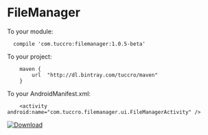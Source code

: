 # FileManager

To your module:

      compile 'com.tuccro:filemanager:1.0.5-beta'

To your project:

        maven {
            url  "http://dl.bintray.com/tuccro/maven"
        }

To your AndroidManifest.xml:

        <activity android:name="com.tuccro.filemanager.ui.FileManagerActivity" />


[ ![Download](https://api.bintray.com/packages/tuccro/maven/FileManager/images/download.svg) ](https://bintray.com/tuccro/maven/FileManager/_latestVersion)
